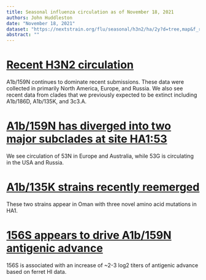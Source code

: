 ```yaml
---
title: Seasonal influenza circulation as of November 18, 2021
authors: John Huddleston
date: "November 18, 2021"
dataset: "https://nextstrain.org/flu/seasonal/h3n2/ha/2y?d=tree,map&f_recency=last%20week,last%20month&p=grid"
abstract: ""
---
```


# [Recent H3N2 circulation](https://nextstrain.org/flu/seasonal/h3n2/ha/2y?d=tree,map&f_recency=last%20week&p=grid)

A1b/159N continues to dominate recent submissions.
These data were collected in primarily North America, Europe, and Russia.
We also see recent data from clades that we previously expected to be extinct including A1b/186D, A1b/135K, and 3c3.A.

# [A1b/159N has diverged into two major subclades at site HA1:53](https://nextstrain.org/flu/seasonal/h3n2/ha/2y?c=gt-HA1_53&d=tree,map&f_recency=last%20week&label=clade:A1b/159N&p=grid)

We see circulation of 53N in Europe and Australia, while 53G is circulating in the USA and Russia.

# [A1b/135K strains recently reemerged](https://nextstrain.org/flu/seasonal/h3n2/ha/2y?d=tree,map&f_clade_membership=A1b/135K&f_recency=last%20week&label=clade:A1b/135K&p=grid)

These two strains appear in Oman with three novel amino acid mutations in HA1.

# [156S appears to drive A1b/159N antigenic advance](https://nextstrain.org/flu/seasonal/h3n2/ha/2y?branchLabel=aa&c=cTiterSub&d=tree,map&label=clade:A1b/159N&m=div&p=grid)

156S is associated with an increase of ~2-3 log2 titers of antigenic advance based on ferret HI data.
